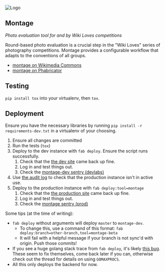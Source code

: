 ![Logo](https://i.imgur.com/EZD3p9r.png)

## Montage
*Photo evaluation tool for and by Wiki Loves competitions*

Round-based photo evaluation is a crucial step in the "Wiki Loves"
series of photography competitions. Montage provides a configurable
workflow that adapts to the conventions of all groups.

* [montage on Wikimedia Commons](https://commons.wikimedia.org/wiki/Commons:Montage)
* [montage on Phabricator](https://phabricator.wikimedia.org/project/view/2287/)


## Testing

`pip install tox` into your virtualenv, then `tox`.

## Deployment

Ensure you have the necessary libraries by running `pip install -r requirements-dev.txt`
in a virtualenv of your choosing.

1. Ensure all changes are committed
2. Run the tests (`tox`)
3. Deploy to the dev instance with `fab deploy`. Ensure the script
   runs successfully.
   1. Check that the [the dev site](https://montage-dev.toolforge.org/meta/)
   came back up fine.
   2. Log in and test things out.
   3. Check the [montage-dev sentry (devlabs)](https://sentry.io/organizations/hatnote/issues/?environment=devlabs&project=3532775)
4. Use [the audit log](https://tools.wmflabs.org/montage/v1/logs/audit)
   to check that the production instance isn't in active use.
5. Deploy to the production instance with `fab deploy:tool=montage`
   1. Check that the [the production site](https://tools.wmflabs.org/montage/meta/)
      came back up fine.
   2. Log in and test things out.
   3. Check the [montage sentry (prod)](https://sentry.io/organizations/hatnote/issues/?environment=prod&project=3532775)

Some tips (at the time of writing):

* `fab deploy` without arguments will deploy `master` to `montage-dev`.
  * To change this, use a command of this format:
    `fab deploy:branch=other-branch,tool=montage-beta`
  * It will fail with a helpful message if your branch is not sync'd
    with origin. Push those commits!
* If you see a huge golang stack trace from `fab deploy`, it's likely
  [this bug](https://phabricator.wikimedia.org/T219070). These seem to
  fix themselves, come back later if you can, otherwise check out the
  thread for details on using `GOMAXPROCS`.
* All this only deploys the backend for now.
